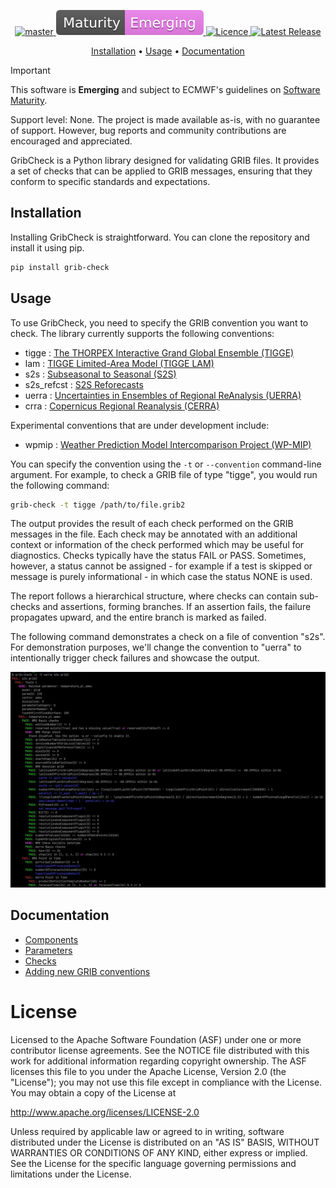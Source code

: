 <p align="center">
  <a href="https://github.com/ecmwf/grib-check/actions/workflows/ci.yml?query=branch%3Amaster">
    <img src="https://github.com/ecmwf/grib-check/actions/workflows/ci.yml/badge.svg" alt="master">
  </a>
  <a href="https://github.com/ecmwf/codex/raw/refs/heads/main/Project Maturity">
    <img src="https://github.com/ecmwf/codex/raw/refs/heads/main/Project Maturity/emerging_badge.svg" alt="Maturity Level">
  </a>
  <a href="https://opensource.org/licenses/apache-2-0">
    <img src="https://img.shields.io/badge/Licence-Apache 2.0-blue.svg" alt="Licence">
  </a>
  <a href="https://github.com/ecmwf/grib-checks/releases">
    <img src="https://img.shields.io/github/v/release/ecmwf/grib-check?color=purple&label=Release" alt="Latest Release">
  </a>
</p>


<p align="center">
  <a href="#installation">Installation</a>
  •
  <a href="#usage">Usage</a>
  •
  <a href="#documentation">Documentation</a>
</p>

> [!IMPORTANT]
> This software is **Emerging** and subject to ECMWF's guidelines on [Software Maturity](https://github.com/ecmwf/codex/raw/refs/heads/main/Project%20Maturity).
>
> Support level: None.
> The project is made available as-is, with no guarantee of support.
> However, bug reports and community contributions are encouraged and appreciated.

GribCheck is a Python library designed for validating GRIB files.
It provides a set of checks that can be applied to GRIB messages, ensuring that they conform to specific standards and expectations.

## Installation

Installing GribCheck is straightforward. You can clone the repository and install it using pip.

``` bash
pip install grib-check
```
## Usage

To use GribCheck, you need to specify the GRIB convention you want to check.
The library currently supports the following conventions:

- tigge : [The THORPEX Interactive Grand Global Ensemble (TIGGE)](https://confluence.ecmwf.int/display/TIGGE)
- lam : [TIGGE Limited-Area Model (TIGGE LAM)](https://confluence.ecmwf.int/display/TIGL)
- s2s : [Subseasonal to Seasonal (S2S)](http://s2sprediction.net/)
- s2s_refcst : [S2S Reforecasts](http://s2sprediction.net/)
- uerra : [Uncertainties in Ensembles of Regional ReAnalysis (UERRA)](https://uerra.eu/)
- crra : [Copernicus Regional Reanalysis (CERRA)](https://climate.copernicus.eu/copernicus-regional-reanalysis-europe-cerra)

Experimental conventions that are under development include:

- wpmip : [Weather Prediction Model Intercomparison Project (WP-MIP)](https://www.wcrp-esmo.org/activities/wp-mip/)

You can specify the convention using the `-t` or `--convention` command-line argument.
For example, to check a GRIB file of type "tigge", you would run the following command:

``` bash
grib-check -t tigge /path/to/file.grib2
```

The output provides the result of each check performed on the GRIB messages in the file. 
Each check may be annotated with an additional context or information of the check performed which may be useful for diagnostics.
Checks typically have the status FAIL or PASS.
Sometimes, however, a status cannot be assigned - for example if a test is skipped or message is purely informational - in which case the status NONE is used.

The report follows a hierarchical structure, where checks can contain sub-checks and assertions, forming branches. If an assertion fails, the failure propagates upward, and the entire branch is marked as failed.

The following command demonstrates a check on a file of convention "s2s". 
For demonstration purposes, we'll change the convention to "uerra" to intentionally trigger check failures and showcase the output.

![grib-check output](docs/example_output.png "Example output of grib-check command")

## Documentation

- [Components](./docs/components.md)
- [Parameters](./docs/params.md)
- [Checks](./docs/checks.md)
- [Adding new GRIB conventions](./docs/conventions.md)

# License
Licensed to the Apache Software Foundation (ASF) under one
or more contributor license agreements.  See the NOTICE file
distributed with this work for additional information
regarding copyright ownership.  The ASF licenses this file
to you under the Apache License, Version 2.0 (the
"License"); you may not use this file except in compliance
with the License.  You may obtain a copy of the License at

  http://www.apache.org/licenses/LICENSE-2.0

Unless required by applicable law or agreed to in writing,
software distributed under the License is distributed on an
"AS IS" BASIS, WITHOUT WARRANTIES OR CONDITIONS OF ANY
KIND, either express or implied.  See the License for the
specific language governing permissions and limitations
under the License.

